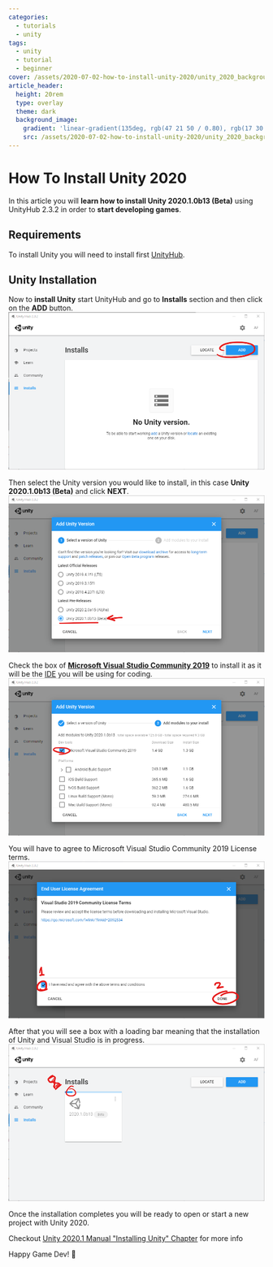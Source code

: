 ```yaml
---
categories:
  - tutorials
  - unity
tags:
  - unity
  - tutorial
  - beginner
cover: /assets/2020-07-02-how-to-install-unity-2020/unity_2020_background.jpg
article_header:
  height: 20rem
  type: overlay
  theme: dark
  background_image:
    gradient: 'linear-gradient(135deg, rgb(47 21 50 / 0.80), rgb(17 30 37 / 0.70))'
    src: /assets/2020-07-02-how-to-install-unity-2020/unity_2020_background.jpg
---
```


# How To Install Unity 2020

In this article you will **learn how to install Unity 2020.1.0b13 (Beta)** using UnityHub 2.3.2 in order to **start developing games**.

## Requirements

To install Unity you will need to install first [UnityHub](https://unity3d.com/es/get-unity/download).

## Unity Installation

Now to **install Unity** start UnityHub and go to **Installs** section and then click on the **ADD** button.
![00-UnityHub_2.3.2_Add_Install_Button](/assets/2020-07-02-how-to-install-unity-2020/00-UnityHub_2.3.2_Add_Install_Button.png)

Then select the Unity version you would like to install, in this case **Unity 2020.1.0b13 (Beta)** and click **NEXT**.
![01-UnityHub_2.3.2_Install_Unity_Panel_with_Unity_2020.1.0b13_(Beta)_selected](/assets/2020-07-02-how-to-install-unity-2020/01-UnityHub_2.3.2_Install_Unity_Panel_with_Unity_2020.1.0b13_(Beta)_selected.png)

Check the box of **[Microsoft Visual Studio Community 2019](https://visualstudio.microsoft.com/es/vs/)** to install it as it will be the [IDE](https://en.wikipedia.org/wiki/Integrated_development_environment) you will be using for coding.
![02-UnityHub_2.3.2_Install_Unity_2020.1.0b13_(Beta)_Panel_with_Microsoft_Visual_Studio_Community_2019_selected](/assets/2020-07-02-how-to-install-unity-2020/02-UnityHub_2.3.2_Install_Unity_2020.1.0b13_(Beta)_Panel_with_Microsoft_Visual_Studio_Community_2019_selected.png)

You will have to agree to Microsoft Visual Studio Community 2019 License terms.
![03-UnityHub_2.3.2_Install_Microsoft_Visual_Studio_Community_2019_Panel](/assets/2020-07-02-how-to-install-unity-2020/03-UnityHub_2.3.2_Install_Microsoft_Visual_Studio_Community_2019_Panel.png)

After that you will see a box with a loading bar meaning that the installation of Unity and Visual Studio is in progress.
![04-UnityHub_2.3.2_Installs_Section_with_Unity_2020.1.0b13_(Beta)_being_installed](/assets/2020-07-02-how-to-install-unity-2020/04-UnityHub_2.3.2_Installs_Section_with_Unity_2020.1.0b13_(Beta)_being_installed.png)

Once the installation completes you will be ready to open or start a new project with Unity 2020.

Checkout [Unity 2020.1 Manual "Installing Unity" Chapter](https://docs.unity3d.com/2020.1/Documentation/Manual/GettingStartedInstallingUnity.html) for more info

Happy Game Dev! :space_invader:
